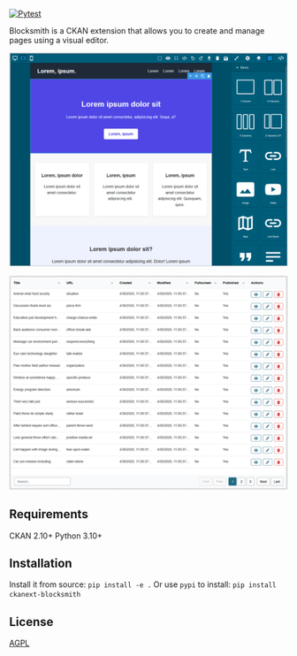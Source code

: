 [![Pytest](https://github.com/DataShades/ckanext-blocksmith/actions/workflows/test.yml/badge.svg)](https://github.com/DataShades/ckanext-blocksmith/actions/workflows/test.yml)

Blocksmith is a CKAN extension that allows you to create and manage pages using a visual editor.

![editor screenshot](https://raw.githubusercontent.com/DataShades/ckanext-blocksmith/master/docs/images/editor.png)

![list screenshot](https://raw.githubusercontent.com/DataShades/ckanext-blocksmith/master/docs/images/list.png)

## Requirements

CKAN 2.10+
Python 3.10+

## Installation

Install it from source:
    ```
    pip install -e .
    ```
Or use `pypi` to install:
    ```
    pip install ckanext-blocksmith
    ```

## License

[AGPL](https://www.gnu.org/licenses/agpl-3.0.en.html)
